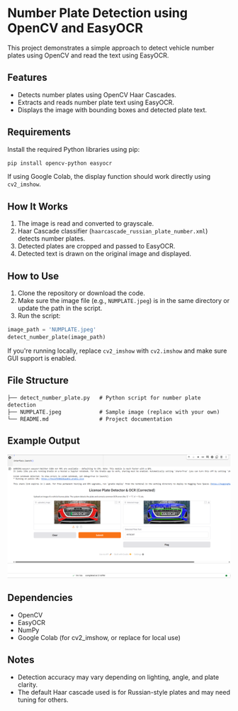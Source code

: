# Number Plate Detection using OpenCV and EasyOCR

This project demonstrates a simple approach to detect vehicle number plates using OpenCV and read the text using EasyOCR.

## Features

- Detects number plates using OpenCV Haar Cascades.
- Extracts and reads number plate text using EasyOCR.
- Displays the image with bounding boxes and detected plate text.

##  Requirements

Install the required Python libraries using pip:

```bash
pip install opencv-python easyocr
```

If using Google Colab, the display function should work directly using `cv2_imshow`.

## How It Works

1. The image is read and converted to grayscale.
2. Haar Cascade classifier (`haarcascade_russian_plate_number.xml`) detects number plates.
3. Detected plates are cropped and passed to EasyOCR.
4. Detected text is drawn on the original image and displayed.

## How to Use

1. Clone the repository or download the code.
2. Make sure the image file (e.g., `NUMPLATE.jpeg`) is in the same directory or update the path in the script.
3. Run the script:

```python
image_path = 'NUMPLATE.jpeg'
detect_number_plate(image_path)
```

If you're running locally, replace `cv2_imshow` with `cv2.imshow` and make sure GUI support is enabled.

## File Structure

```
├── detect_number_plate.py   # Python script for number plate detection
├── NUMPLATE.jpeg            # Sample image (replace with your own)
└── README.md                # Project documentation
```

## Example Output
![OutputScreenshot](images/img.png)



## Dependencies

- OpenCV
- EasyOCR
- NumPy
- Google Colab (for cv2_imshow, or replace for local use)

## Notes

- Detection accuracy may vary depending on lighting, angle, and plate clarity.
- The default Haar cascade used is for Russian-style plates and may need tuning for others.

